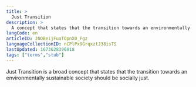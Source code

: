 ```yaml
---
title: >
  Just Transition
description: >
  A concept that states that the transition towards an environmentally sustainable society should be socially just.
langCode: en
articleID: JNOBeijFuaTOpnX0_Fgz
languageCollectionID: nCPlPx9GrqxztJ38isTS
lastUpdated: 1673628396818
tags: ["terms","stub"]
---
```


Just Transition is a broad concept that states that the transition towards an environmentally sustainable society should be socially just.